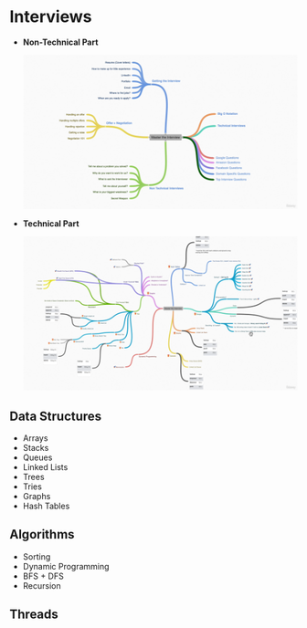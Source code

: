 # Interviews

- **Non-Technical Part**
    
  ![](Images/interview.png)

- **Technical Part**

  ![](Images/interviewTechnical.png)

## Data Structures

- Arrays
- Stacks
- Queues
- Linked Lists
- Trees
- Tries
- Graphs
- Hash Tables


## Algorithms

- Sorting
- Dynamic Programming
- BFS + DFS
- Recursion



## Threads


